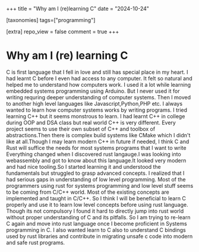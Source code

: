 +++
title = "Why am I (re)learning C"
date = "2024-10-24"

[taxonomies]
tags=["programming"]

[extra]
repo_view = false
comment = true
+++

# Why am I (re) learning C

C is first language that I fell in love and still has special place in my heart. I had learnt C before I even had access to any computer. It felt so natural and
helped me to understand how computers work. I used it a lot while learning embedded systems programming using Arduino. But I never used it for writing requring deeper understanding
of computer systems. Then I moved to another high level languages like Javascript,Python,PHP etc. I always wanted to learn how computer systems works by writing programs. I tried learning
C++ but it seems monstrous to learn. I had learnt C++ in college during OOP and DSA class but real world C++ is very different. Every project seems to use their own subset of C++ and toolbox of abstractions.Then there is complex build systems
like CMake which I didn't like at all.Though I may learn modern C++ in future if needed, I think C and Rust will suffice the needs for most systems programs that I want to write
Everything changed when I discovered rust langauge.I was looking into webassembly and got to know about this language.It looked very modern and had nice tooling.So I started learning it and understood the fundamentals but struggled to grasp advanced concepts. I realized that I had
serious gaps in understanding of low level programming. Most of the programmers using rust for systems programming and low level stuff seems to be coming from C/C++ world. Most of the existing concepts are implemented and taught in C/C++. So I think I will be beneficial to learn C properly and use it to learn 
low level concepts before using rust language. Though its not compulsory I found it hard to directly jump into rust world without proper understanding of C and its pitfalls.
So I am trying to re-learn C again and move into rust language once I become proficient in Systems programming in C. I also wanted learn to C also to understand C bindings used by rust libraries and contribute in migrating
unsafe c code into modern and safe rust programs. 
